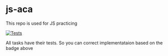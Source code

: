 # js-aca
This repo is used for JS practicing

[![Tests](https://github.com/davidggevorgyan/js-aca/workflows/Tests/badge.svg)](https://github.com/davidggevorgyan/js-aca/actions?query=workflow%3Atest)




All tasks have their tests. So you can correct implementataion based on the badge above
